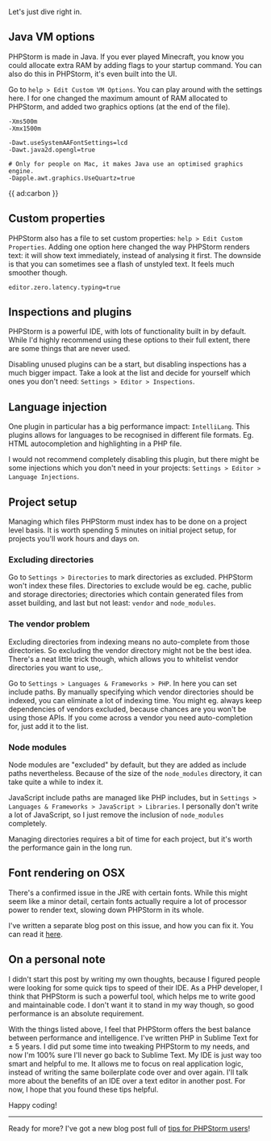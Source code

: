 Let's just dive right in.

## Java VM options

PHPStorm is made in Java. If you ever played Minecraft, you know you could allocate extra RAM by adding 
flags to your startup command. You can also do this in PHPStorm, it's even built into the UI.

Go to `help > Edit Custom VM Options`. You can play around with the settings here. 
I for one changed the maximum amount of RAM allocated to PHPStorm, and added two graphics options 
(at the end of the file).  

```text
-Xms500m
-Xmx1500m

-Dawt.useSystemAAFontSettings=lcd
-Dawt.java2d.opengl=true

# Only for people on Mac, it makes Java use an optimised graphics engine.
-Dapple.awt.graphics.UseQuartz=true
```

{{ ad:carbon }}

## Custom properties

PHPStorm also has a file to set custom properties: `help > Edit Custom Properties`. 
Adding one option here changed the way PHPStorm renders text: it will show text immediately, 
instead of analysing it first. The downside is that you can sometimes see a flash of unstyled text.
It feels much smoother though. 

```
editor.zero.latency.typing=true
```

## Inspections and plugins

PHPStorm is a powerful IDE, with lots of functionality built in by default. While I'd highly recommend using 
these options to their full extent, there are some things that are never used. 

Disabling unused plugins can be a start, but disabling inspections has a much bigger impact. 
Take a look at the list and decide for yourself which ones you don't need: `Settings > Editor > Inspections`.

## Language injection

One plugin in particular has a big performance impact: `IntelliLang`. This plugins allows for 
languages to be recognised in different file formats. Eg. HTML autocompletion and highlighting in a PHP file.

I would not recommend completely disabling this plugin, but there might be some injections 
which you don't need in your projects: `Settings > Editor > Language Injections`.

## Project setup

Managing which files PHPStorm must index has to be done on a project level basis. 
It is worth spending 5 minutes on initial project setup, for projects you'll work hours and days on.

### Excluding directories

Go to `Settings > Directories` to mark directories as excluded. PHPStorm won't index these files.
Directories to exclude would be eg. cache, public and storage directories; 
directories which contain generated files from asset building, and last but not least: `vendor` and `node_modules`.

### The vendor problem

Excluding directories from indexing means no auto-complete from those directories. 
So excluding the vendor directory might not be the best idea.
There's a neat little trick though, which allows you to whitelist vendor directories you want to use,.

Go to `Settings > Languages & Frameworks > PHP`. In here you can set include paths. 
By manually specifying which vendor directories should be indexed, you can eliminate a lot of indexing time.
You might eg. always keep dependencies of vendors excluded, because chances are you won't be using those APIs.
If you come across a vendor you need auto-completion for, just add it to the list.

### Node modules

Node modules are "excluded" by default, but they are added as include paths nevertheless. 
Because of the size of the `node_modules` directory, it can take quite a while to index it.

JavaScript include paths are managed like PHP includes, but in `Settings > Languages & Frameworks > JavaScript > Libraries`.
I personally don't write a lot of JavaScript, so I just remove the inclusion of `node_modules` completely. 

Managing directories requires a bit of time for each project, but it's worth the performance gain in the long run.

## Font rendering on OSX

There's a confirmed issue in the JRE with certain fonts. 
While this might seem like a minor detail, certain fonts actually require a lot of processor power to render text,
slowing down PHPStorm in its whole. 

I've written a separate blog post on this issue, and how you can fix it. 
You can read it [here](/blog/phpstorm-performance-issues-on-osx).



## On a personal note

I didn't start this post by writing my own thoughts, because I figured people were looking for some quick tips to speed of their IDE.
As a PHP developer, I think that PHPStorm is such a powerful tool, which helps me to write good and maintainable code.
I don't want it to stand in my way though, so good performance is an absolute requirement.

With the things listed above, I feel that PHPStorm offers the best balance between performance and intelligence.
I've written PHP in Sublime Text for ± 5 years. I did put some time into tweaking PHPStorm to my needs,
and now I'm 100% sure I'll never go back to Sublime Text. 
My IDE is just way too smart and helpful to me. It allows me to focus on real application logic, 
instead of writing the same boilerplate code over and over again. 
I'll talk more about the benefits of an IDE over a text editor in another post. 
For now, I hope that you found these tips helpful. 

Happy coding!

---

Ready for more? I've got a new blog post full of [tips for PHPStorm users](/blog/phpstorm-tips-for-power-users)!
